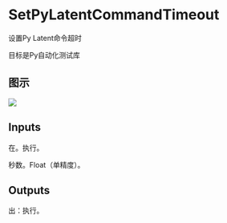 # SetPyLatentCommandTimeout

设置Py Latent命令超时

目标是Py自动化测试库

## 图示

![]($-20221218-20311054.png)

## Inputs

在。执行。

秒数。Float（单精度）。  

## Outputs

出：执行。
